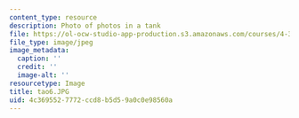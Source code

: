 ```yaml
---
content_type: resource
description: Photo of photos in a tank
file: https://ol-ocw-studio-app-production.s3.amazonaws.com/courses/4-341-introduction-to-photography-fall-2002/4c3695527772ccd8b5d59a0c0e98560a_tao6.JPG
file_type: image/jpeg
image_metadata:
  caption: ''
  credit: ''
  image-alt: ''
resourcetype: Image
title: tao6.JPG
uid: 4c369552-7772-ccd8-b5d5-9a0c0e98560a
---
```

